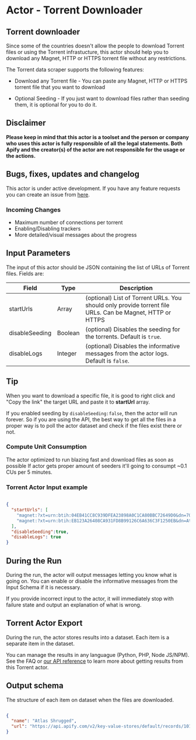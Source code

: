 # Actor - Torrent Downloader

## Torrent downloader

Since some of the countries doesn't allow the people to download Torrent files or using the Torrent infrastucture, this actor should help you to download any Magnet, HTTP or HTTPS torrent file without any restrictions.

The Torrent data scraper supports the following features:

- Download any Torrent file - You can paste any Magnet, HTTP or HTTPS torrent file that you want to download

- Optional Seeding - If you just want to download files rather than seeding them, it is optional for you to do it.

## Disclaimer
**Please keep in mind that this actor is a toolset and the person or company who uses this actor is fully responsible of all the legal statements. Both Apify and the creator(s) of the actor are not responsible for the usage or the actions.**

## Bugs, fixes, updates and changelog
This actor is under active development. If you have any feature requests you can create an issue from [here](https://github.com/tugkan/torrent-downloader/issues).

### Incoming Changes
- Maximum number of connections per torrent
- Enabling/Disabling trackers
- More detailed/visual messages about the progress

## Input Parameters

The input of this actor should be JSON containing the list of URLs of Torrent files. Fields are:

| Field | Type | Description |
| ----- | ---- | ----------- |
| startUrls | Array | (optional) List of Torrent URLs. You should only provide torrent file URLs. Can be Magnet, HTTP or HTTPS |
| disableSeeding | Boolean | (optional) Disables the seeding for the torrents. Default is `true`. |
| disableLogs | Integer | (optional) Disables the informative messages from the actor logs. Default is `false`. |

## Tip
When you want to download a specific file, it is good to right click and "Copy the link" the target URL and paste it to **startUrl** array.

If you enabled seeding by `disableSeeding:false`, then the actor will run forever. So if you are using the API, the best way to get all the files in a proper way is to poll the actor dataset and check if the files exist there or not.

### Compute Unit Consumption
The actor optimized to run blazing fast and download files as soon as possible If actor gets proper amount of seeders it'll going to consumpt ~0.1 CUs per 5 minutes.

### Torrent Actor Input example
```json

{
  "startUrls": [
    "magnet:?xt=urn:btih:04EB41CC8C939DFEA23898A0C1CA80BBC72649D0&dn=700+Adult+Books+in+txt+format+%28some+with+covers%29&tr=udp%3A%2F%2Ftracker.coppersurfer.tk%3A6969%2Fannounce&tr=udp%3A%2F%2Ftracker.openbittorrent.com%3A6969%2Fannounce&tr=udp%3A%2F%2Ftracker.opentrackr.org%3A1337&tr=udp%3A%2F%2Ftracker.leechers-paradise.org%3A6969%2Fannounce&tr=udp%3A%2F%2Ftracker.dler.org%3A6969%2Fannounce&tr=udp%3A%2F%2Fopentracker.i2p.rocks%3A6969%2Fannounce&tr=udp%3A%2F%2F47.ip-51-68-199.eu%3A6969%2Fannounce&tr=udp%3A%2F%2Ftracker.internetwarriors.net%3A1337%2Fannounce&tr=udp%3A%2F%2F9.rarbg.to%3A2920%2Fannounce&tr=udp%3A%2F%2Ftracker.pirateparty.gr%3A6969%2Fannounce&tr=udp%3A%2F%2Ftracker.cyberia.is%3A6969%2Fannounce",
    "magnet:?xt=urn:btih:EB123A26408CA931FD8B99126C6A636C3F1250EB&dn=Atlas+Shrugged+Ebook+%28Epub%2C+Mobi%2C+Pdf%2C+Txt%29&tr=udp%3A%2F%2Ftracker.coppersurfer.tk%3A6969%2Fannounce&tr=udp%3A%2F%2Ftracker.openbittorrent.com%3A6969%2Fannounce&tr=udp%3A%2F%2Ftracker.opentrackr.org%3A1337&tr=udp%3A%2F%2Ftracker.leechers-paradise.org%3A6969%2Fannounce&tr=udp%3A%2F%2Ftracker.dler.org%3A6969%2Fannounce&tr=udp%3A%2F%2Fopentracker.i2p.rocks%3A6969%2Fannounce&tr=udp%3A%2F%2F47.ip-51-68-199.eu%3A6969%2Fannounce&tr=udp%3A%2F%2Ftracker.internetwarriors.net%3A1337%2Fannounce&tr=udp%3A%2F%2F9.rarbg.to%3A2920%2Fannounce&tr=udp%3A%2F%2Ftracker.pirateparty.gr%3A6969%2Fannounce&tr=udp%3A%2F%2Ftracker.cyberia.is%3A6969%2Fannounce"
  ],
  "disableSeeding":true,
  "disableLogs": true
}

```

## During the Run

During the run, the actor will output messages letting you know what is going on. You can enable or disable the informative messages from the Input Schema if it is necessary.

If you provide incorrect input to the actor, it will immediately stop with failure state and output an explanation of what is wrong.

## Torrent Actor Export

During the run, the actor stores results into a dataset. Each item is a separate item in the dataset.

You can manage the results in any languague (Python, PHP, Node JS/NPM). See the FAQ or <a href="https://www.apify.com/docs/api" target="blank">our API reference</a> to learn more about getting results from this Torrent actor.

## Output schema
The structure of each item on dataset when the files are downloaded.

```json

{
  "name": "Atlas Shrugged",
  "url": "https://api.apify.com/v2/key-value-stores/default/records/10122021170156508"
}
```
